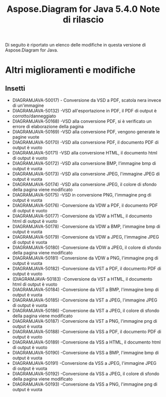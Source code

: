 ﻿---
title: Aspose.Diagram for Java 5.4.0 Note di rilascio
type: docs
weight: 60
url: /it/java/aspose-diagram-for-java-5-4-0-release-notes/
---
Di seguito è riportato un elenco delle modifiche in questa versione di Aspose.Diagram for Java.
# **Altri miglioramenti e modifiche**
## **Insetti**
- DIAGRAMJAVA-50017) - Conversione da VSD a PDF, scatola nera invece di un'immagine
- DIAGRAMJAVA-50132) -VSD all'esportazione in PDF, il PDF di output è corrotto/danneggiato
- DIAGRAMJAVA-50168) -VSD alla conversione PDF, si è verificato un errore di elaborazione della pagina
- DIAGRAMJAVA-50169) -VSD alla conversione PDF, vengono generate le pagine vuote
- DIAGRAMJAVA-50170) -VSD alla conversione PDF, il documento PDF di output è vuoto
- DIAGRAMJAVA-50171) -VSD alla conversione HTML, il documento html di output è vuoto
- DIAGRAMJAVA-50172) -VSD alla conversione BMP, l'immagine bmp di output è vuota
- DIAGRAMJAVA-50173) -VSD alla conversione JPEG, l'immagine JPEG di output è vuota
- DIAGRAMJAVA-50174) -VSD alla conversione JPEG, il colore di sfondo della pagina viene modificato
- DIAGRAMJAVA-50175) -VSD in conversione PNG, l'immagine png di output è vuota
- DIAGRAMJAVA-50176) -Conversione da VDW a PDF, il documento PDF di output è vuoto
- DIAGRAMJAVA-50177) -Conversione da VDW a HTML, il documento html di output è vuoto
- DIAGRAMJAVA-50178) -Conversione da VDW a BMP, l'immagine bmp di output è vuota
- DIAGRAMJAVA-50179) -Conversione da VDW a JPEG, l'immagine JPEG di output è vuota
- DIAGRAMJAVA-50180) -Conversione da VDW a JPEG, il colore di sfondo della pagina viene modificato
- DIAGRAMJAVA-50181) -Conversione da VDW a PNG, l'immagine png di output è vuota
- DIAGRAMJAVA-50182) -Conversione da VST a PDF, il documento PDF di output è vuoto
- (DIAGRAMJAVA-50183) -Conversione da VST a HTML, il documento html di output è vuoto
- DIAGRAMJAVA-50184) -Conversione da VST a BMP, l'immagine bmp di output è vuota
- DIAGRAMJAVA-50185) -Conversione da VST a JPEG, l'immagine JPEG di output è vuota
- DIAGRAMJAVA-50186) -Conversione da VST a JPEG, il colore di sfondo della pagina viene modificato
- DIAGRAMJAVA-50187) -Conversione da VST a PNG, l'immagine png di output è vuota
- DIAGRAMJAVA-50188) -Conversione da VSS a PDF, il documento PDF di output è vuoto
- DIAGRAMJAVA-50189) -Conversione da VSS a HTML, il documento html di output è vuoto
- DIAGRAMJAVA-50190) -Conversione da VSS a BMP, l'immagine bmp di output è vuota
- DIAGRAMJAVA-50191) -Conversione da VSS a JPEG, l'immagine JPEG di output è vuota
- DIAGRAMJAVA-50192) -Conversione da VSS a JPEG, il colore di sfondo della pagina viene modificato
- DIAGRAMJAVA-50193) -Conversione da VSS a PNG, l'immagine png di output è vuota

